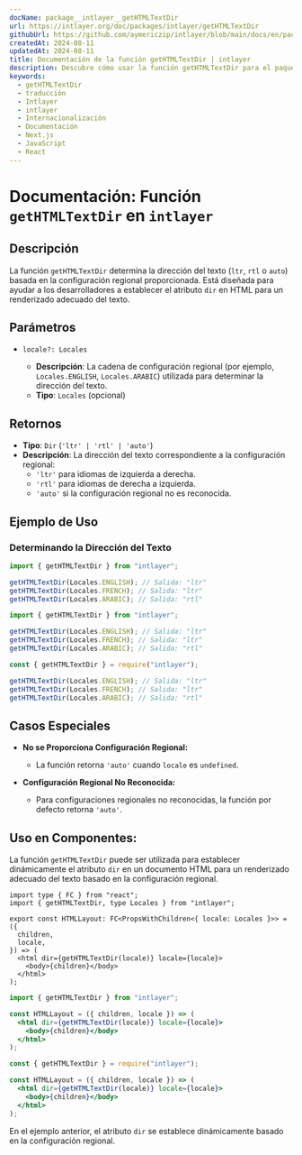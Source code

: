 ```yaml
---
docName: package__intlayer__getHTMLTextDir
url: https://intlayer.org/doc/packages/intlayer/getHTMLTextDir
githubUrl: https://github.com/aymericzip/intlayer/blob/main/docs/en/packages/intlayer/getHTMLTextDir.md
createdAt: 2024-08-11
updatedAt: 2024-08-11
title: Documentación de la función getHTMLTextDir | intlayer
description: Descubre cómo usar la función getHTMLTextDir para el paquete intlayer
keywords:
  - getHTMLTextDir
  - traducción
  - Intlayer
  - intlayer
  - Internacionalización
  - Documentación
  - Next.js
  - JavaScript
  - React
---
```


# Documentación: Función `getHTMLTextDir` en `intlayer`

## Descripción

La función `getHTMLTextDir` determina la dirección del texto (`ltr`, `rtl` o `auto`) basada en la configuración regional proporcionada. Está diseñada para ayudar a los desarrolladores a establecer el atributo `dir` en HTML para un renderizado adecuado del texto.

## Parámetros

- `locale?: Locales`

  - **Descripción**: La cadena de configuración regional (por ejemplo, `Locales.ENGLISH`, `Locales.ARABIC`) utilizada para determinar la dirección del texto.
  - **Tipo**: `Locales` (opcional)

## Retornos

- **Tipo**: `Dir` (`'ltr' | 'rtl' | 'auto'`)
- **Descripción**: La dirección del texto correspondiente a la configuración regional:
  - `'ltr'` para idiomas de izquierda a derecha.
  - `'rtl'` para idiomas de derecha a izquierda.
  - `'auto'` si la configuración regional no es reconocida.

## Ejemplo de Uso

### Determinando la Dirección del Texto

```typescript codeFormat="typescript"
import { getHTMLTextDir } from "intlayer";

getHTMLTextDir(Locales.ENGLISH); // Salida: "ltr"
getHTMLTextDir(Locales.FRENCH); // Salida: "ltr"
getHTMLTextDir(Locales.ARABIC); // Salida: "rtl"
```

```javascript codeFormat="esm"
import { getHTMLTextDir } from "intlayer";

getHTMLTextDir(Locales.ENGLISH); // Salida: "ltr"
getHTMLTextDir(Locales.FRENCH); // Salida: "ltr"
getHTMLTextDir(Locales.ARABIC); // Salida: "rtl"
```

```javascript codeFormat="commonjs"
const { getHTMLTextDir } = require("intlayer");

getHTMLTextDir(Locales.ENGLISH); // Salida: "ltr"
getHTMLTextDir(Locales.FRENCH); // Salida: "ltr"
getHTMLTextDir(Locales.ARABIC); // Salida: "rtl"
```

## Casos Especiales

- **No se Proporciona Configuración Regional:**

  - La función retorna `'auto'` cuando `locale` es `undefined`.

- **Configuración Regional No Reconocida:**
  - Para configuraciones regionales no reconocidas, la función por defecto retorna `'auto'`.

## Uso en Componentes:

La función `getHTMLTextDir` puede ser utilizada para establecer dinámicamente el atributo `dir` en un documento HTML para un renderizado adecuado del texto basado en la configuración regional.

```tsx codeFormat="typescript"
import type { FC } from "react";
import { getHTMLTextDir, type Locales } from "intlayer";

export const HTMLLayout: FC<PropsWithChildren<{ locale: Locales }>> = ({
  children,
  locale,
}) => (
  <html dir={getHTMLTextDir(locale)} locale={locale}>
    <body>{children}</body>
  </html>
);
```

```jsx codeFormat="esm"
import { getHTMLTextDir } from "intlayer";

const HTMLLayout = ({ children, locale }) => (
  <html dir={getHTMLTextDir(locale)} locale={locale}>
    <body>{children}</body>
  </html>
);
```

```jsx codeFormat="commonjs"
const { getHTMLTextDir } = require("intlayer");

const HTMLLayout = ({ children, locale }) => (
  <html dir={getHTMLTextDir(locale)} locale={locale}>
    <body>{children}</body>
  </html>
);
```

En el ejemplo anterior, el atributo `dir` se establece dinámicamente basado en la configuración regional.
